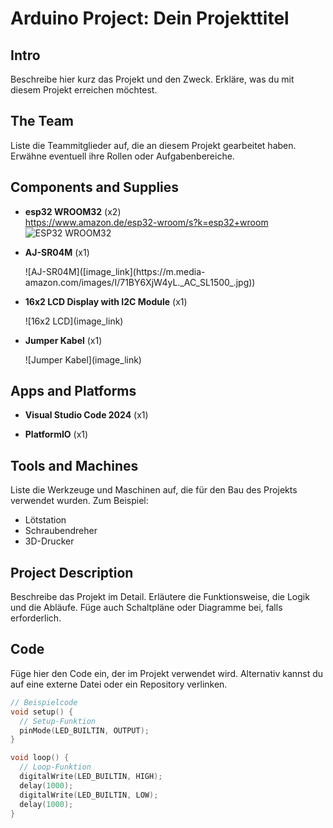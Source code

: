 # Arduino Project: Dein Projekttitel

## Intro
Beschreibe hier kurz das Projekt und den Zweck. Erkläre, was du mit diesem Projekt erreichen möchtest.

## The Team
Liste die Teammitglieder auf, die an diesem Projekt gearbeitet haben. Erwähne eventuell ihre Rollen oder Aufgabenbereiche.

## Components and Supplies

- **esp32 WROOM32** (x2)  
  <https://www.amazon.de/esp32-wroom/s?k=esp32+wroom>
  ![ESP32 WROOM32]([http://url/to/img.png](https://m.media-amazon.com/images/I/71BY6XjW4yL._AC_SL1500_.jpg))

- **AJ-SR04M** (x1)  
  <Link zum Produkt>  
  ![AJ-SR04M]([image_link](https://m.media-amazon.com/images/I/71BY6XjW4yL._AC_SL1500_.jpg))

- **16x2 LCD Display with I2C Module** (x1)  
  <Link zum Produkt>  
  ![16x2 LCD](image_link)

- **Jumper Kabel** (x1)  
  <Link zum Produkt>  
  ![Jumper Kabel](image_link)

## Apps and Platforms

- **Visual Studio Code 2024** (x1)  
  <Link zur Plattform>

- **PlatformIO** (x1)  
  <Link zur Plattform>


## Tools and Machines
Liste die Werkzeuge und Maschinen auf, die für den Bau des Projekts verwendet wurden. Zum Beispiel:
- Lötstation
- Schraubendreher
- 3D-Drucker

## Project Description
Beschreibe das Projekt im Detail. Erläutere die Funktionsweise, die Logik und die Abläufe. Füge auch Schaltpläne oder Diagramme bei, falls erforderlich.

## Code
Füge hier den Code ein, der im Projekt verwendet wird. Alternativ kannst du auf eine externe Datei oder ein Repository verlinken.

```cpp
// Beispielcode
void setup() {
  // Setup-Funktion
  pinMode(LED_BUILTIN, OUTPUT);
}

void loop() {
  // Loop-Funktion
  digitalWrite(LED_BUILTIN, HIGH);
  delay(1000);
  digitalWrite(LED_BUILTIN, LOW);
  delay(1000);
}
